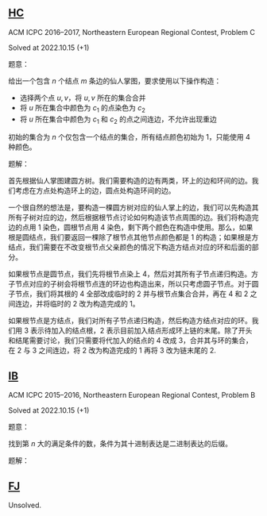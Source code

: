 ## [HC](https://codeforces.com/gym/101190/problem/C)
ACM ICPC 2016–2017, Northeastern European Regional Contest, Problem C

Solved at 2022.10.15 (+1)

题意：

给出一个包含 $n$ 个结点 $m$ 条边的仙人掌图，要求使用以下操作构造：

- 选择两个点 $u,v$，将 $u,v$ 所在的集合合并
- 将 $u$ 所在集合中颜色为 $c_1$ 的点染色为 $c_2$
- 将 $u$ 所在集合中颜色为 $c_1$ 和 $c_2$ 的点之间连边，不允许出现重边

初始的集合为 $n$ 个仅包含一个结点的集合，所有结点颜色初始为 $1$，只能使用 $4$ 种颜色。

题解：

首先根据仙人掌图建圆方树。我们需要构造的边有两类，环上的边和环间的边。我们考虑在方点处构造环上的边，圆点处构造环间的边。

一个很自然的想法是，要构造一棵圆方树对应的仙人掌上的边，我们可以先构造其所有子树对应的边，然后根据根节点讨论如何构造该节点周围的边。我们将构造完边的点用 $1$ 染色，圆根节点用 $4$ 染色，剩下两个颜色在构造中使用。那么，如果根是圆结点，我们要返回一棵除了根节点其他节点颜色都是 $1$ 的构造；如果根是方结点，我们需要在不改变根节点父亲颜色的情况下构造方结点对应的环和后面的部分。

如果根节点是圆节点，我们先将根节点染上 $4$，然后对其所有子节点递归构造。方子节点对应的子树会将根节点连的环边也构造出来，所以只考虑圆子节点。对于圆子节点，我们将其根的 $4$ 全部改成临时的 $2$ 并与根节点集合合并，再在 $4$ 和 $2$ 之间连边，并将临时的 $2$ 改为构造完成的 $1$。

如果根节点是方结点，我们对所有子节点递归构造，然后构造方结点对应的环。我们用 $3$ 表示待加入的结点根，$2$ 表示目前加入结点形成环上链的末尾。除了开头和结尾需要讨论，我们只需要将代加入的结点的 $4$ 改成 $3$，合并其与环的集合，在 $2$ 与 $3$ 之间连边，将 $2$ 改为构造完成的 $1$ 再将 $3$ 改为链末尾的 $2$.


## [IB](https://codeforces.com/gym/100851/problem/B)
ACM ICPC 2015–2016, Northeastern European Regional Contest, Problem B

Solved at 2022.10.15 (+1)

题意：

找到第 $n$ 大的满足条件的数，条件为其十进制表达是二进制表达的后缀。

题解：




## [FJ](https://codeforces.com/gym/102511/problem/J)

Unsolved.